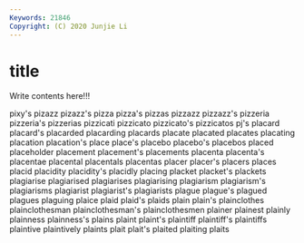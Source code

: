 ```yaml
---
Keywords: 21846
Copyright: (C) 2020 Junjie Li
---
```


# title

Write contents here!!!

pixy's 
pizazz 
pizazz's 
pizza
pizza's 
pizzas 
pizzazz 
pizzazz's 
pizzeria 
pizzeria's 
pizzerias 
pizzicati 
pizzicato 
pizzicato's
pizzicatos 
pj's 
placard 
placard's 
placarded 
placarding 
placards 
placate 
placated 
placates
placating 
placation 
placation's 
place 
place's 
placebo 
placebo's 
placebos 
placed 
placeholder
placement 
placement's 
placements 
placenta 
placenta's 
placentae 
placental 
placentals 
placentas 
placer
placer's 
placers 
places 
placid 
placidity 
placidity's 
placidly 
placing 
placket 
placket's
plackets 
plagiarise 
plagiarised 
plagiarises 
plagiarising 
plagiarism 
plagiarism's 
plagiarisms 
plagiarist 
plagiarist's
plagiarists 
plague 
plague's 
plagued 
plagues 
plaguing 
plaice 
plaid 
plaid's 
plaids
plain 
plain's 
plainclothes 
plainclothesman 
plainclothesman's 
plainclothesmen 
plainer 
plainest 
plainly 
plainness
plainness's 
plains 
plaint 
plaint's 
plaintiff 
plaintiff's 
plaintiffs 
plaintive 
plaintively 
plaints
plait 
plait's 
plaited 
plaiting 
plaits 
